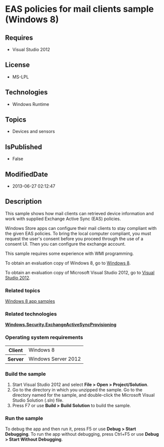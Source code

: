 # EAS policies for mail clients sample (Windows 8)
## Requires
* Visual Studio 2012
## License
* MS-LPL
## Technologies
* Windows Runtime
## Topics
* Devices and sensors
## IsPublished
* False
## ModifiedDate
* 2013-06-27 02:12:47
## Description

<div id="mainSection">
<p>This sample shows how mail clients can retrieved device information and work with supplied Exchange Active Sync (EAS) policies.
</p>
<p>Windows Store apps can configure their mail clients to stay compliant with the given EAS policies. To bring the local computer compliant, you must request the user's consent before you proceed through the use of a consent UI. Then you can configure the exchange
 account.</p>
<p>This sample requires some experience with WMI programming.</p>
<p>To obtain an evaluation copy of Windows&nbsp;8, go to <a href="http://go.microsoft.com/fwlink/p/?linkid=241655">
Windows&nbsp;8</a>.</p>
<p>To obtain an evaluation copy of Microsoft Visual Studio&nbsp;2012, go to <a href="http://go.microsoft.com/fwlink/p/?linkid=241656">
Visual Studio&nbsp;2012</a>.</p>
<h3><a id="related_topics"></a>Related topics</h3>
<dl><dt><a href="http://go.microsoft.com/fwlink/p/?LinkID=227694">Windows 8 app samples</a>
</dt></dl>
<h3>Related technologies</h3>
<a href="http://msdn.microsoft.com/library/windows/apps/hh701506"><b>Windows.Security.ExchangeActiveSyncProvisioning</b></a>
<h3>Operating system requirements</h3>
<table>
<tbody>
<tr>
<th>Client</th>
<td><dt>Windows&nbsp;8 </dt></td>
</tr>
<tr>
<th>Server</th>
<td><dt>Windows Server&nbsp;2012 </dt></td>
</tr>
</tbody>
</table>
<h3>Build the sample</h3>
<ol>
<li>Start Visual Studio&nbsp;2012 and select <b>File &gt; Open &gt; Project/Solution</b>.
</li><li>Go to the directory in which you unzipped the sample. Go to the directory named for the sample, and double-click the Microsoft Visual Studio Solution (.sln) file.
</li><li>Press F7 or use <b>Build &gt; Build Solution</b> to build the sample. </li></ol>
<h3>Run the sample</h3>
<p>To debug the app and then run it, press F5 or use <b>Debug &gt; Start Debugging</b>. To run the app without debugging, press Ctrl&#43;F5 or use
<b>Debug &gt; Start Without Debugging</b>.</p>
</div>
